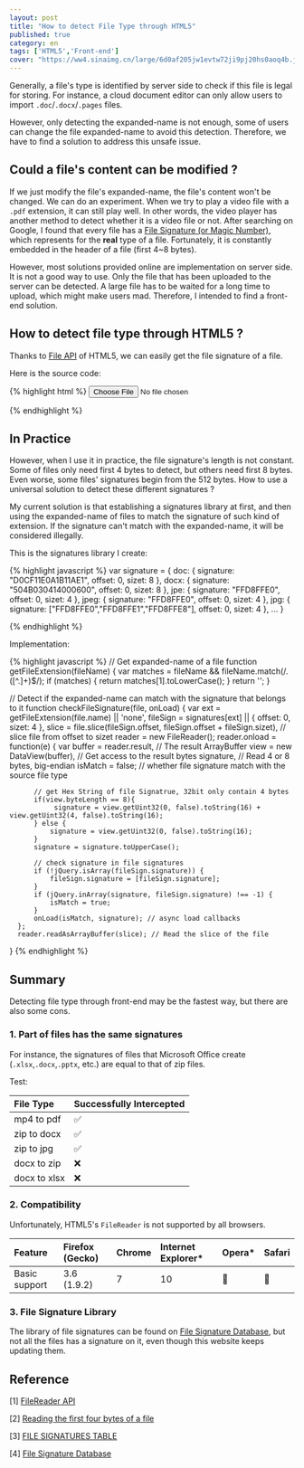 ```yaml
---
layout: post
title: "How to detect File Type through HTML5"
published: true
category: en
tags: ['HTML5','Front-end']
cover: "https://ww4.sinaimg.cn/large/6d0af205jw1evtw72ji9pj20hs0aoq4b.jpg"
---
```


Generally, a file's type is identified by server side to check if this file is legal for storing. For instance, a cloud document editor can only allow users to import `.doc`/`.docx`/`.pages` files.

However, only detecting the expanded-name is not enough, some of users can change the file expanded-name to avoid this detection. Therefore, we have to find a solution to address this unsafe issue.

## Could a file's content can be modified ?

If we just modify the file's expanded-name, the file's content won't be changed. We can do an experiment. When we try to play a video file with a `.pdf` extension, it can still play well. In other words, the video player has another method to detect whether it is a video file or not. After searching on Google, I found that every file has a [File Signature (or Magic Number)](http://www.garykessler.net/library/file_sigs.html), which represents for the **real** type of a file. Fortunately, it is constantly embedded in the header of a file (first 4~8 bytes).

However, most solutions provided online are implementation on server side. It is not a good way to use. Only the file that has been uploaded to the server can be detected. A large file has to be waited for a long time to upload, which might make users mad. Therefore, I intended to find a front-end solution.

## How to detect file type through HTML5 ?

Thanks to [File API]() of HTML5, we can easily get the file signature of a file.

Here is the source code:

{% highlight html %}
<input type="file" onchange="checkFileType(this.files[0])"></input>

<script>
  function checkFileType(file){
    var slice = file.slice(0,4);      // Get the first 4 bytes of a file
    var reader = new FileReader();    // Create instance of file reader. It is asynchronous!
    reader.readAsArrayBuffer(slice);  // Read the chunk file and return to blob
    reader.onload = function(e) {
        var buffer = reader.result;          // The result ArrayBuffer
        var view = new DataView(buffer);      // Get access to the result bytes
        var signature = view.getUint32(0, false).toString(16);  // Read 4 bytes, big-endian，return hex string
        switch(signature) {                      // Every file has a unique signature, we can collect them and create a data lib.
          case "89504e47": file.verified_type = "image/png"; break;
          case "47494638": file.verified_type = "image/gif"; break;
          case "25504446": file.verified_type = "application/pdf"; break;
          case "504b0304": file.verified_type = "application/zip"; break;
        }
        console.log(file.name, file.verified_type);
  }
</script>
{% endhighlight %}

## In Practice

However, when I use it in practice, the file signature's length is not constant. Some of files only need first 4 bytes to detect, but others need first 8 bytes. Even worse, some files' signatures begin from the 512 bytes. How to use a universal solution to detect these different signatures ?

My current solution is that establishing a signatures library at first, and then using the expanded-name of files to match the signature of such kind of extension. If the signature can't match with the expanded-name, it will be considered illegally.

This is the signatures library I create:

{% highlight javascript %}
var signature = {
    doc: {
        signature: "D0CF11E0A1B11AE1",
        offset: 0,
        sizet: 8
    },
    docx: {
        signature: "504B030414000600",
        offset: 0,
        sizet: 8
    },
    jpe: {
        signature: "FFD8FFE0",
        offset: 0,
        sizet: 4
    },
    jpeg: {
        signature: "FFD8FFE0",
        offset: 0,
        sizet: 4
    },
    jpg: {
        signature: ["FFD8FFE0","FFD8FFE1","FFD8FFE8"],
        offset: 0,
        sizet: 4
    },
    ...
}
    

{% endhighlight %}

Implementation:

{% highlight javascript %}
  // Get expanded-name of a file
  function getFileExtension(fileName) {
      var matches = fileName && fileName.match(/\.([^.]+)$/);
      if (matches) {
        return matches[1].toLowerCase();
      }
      return '';
  }

  // Detect if the expanded-name can match with the signature that belongs to it
  function checkFileSignature(file, onLoad) {
      var ext = getFileExtension(file.name) || 'none',
          fileSign = signatures[ext] || {
              offset: 0,
              sizet: 4
          },
          slice = file.slice(fileSign.offset, fileSign.offset + fileSign.sizet), // slice file from offset to sizet
          reader = new FileReader();
      reader.onload = function(e) {
          var buffer = reader.result, // The result ArrayBuffer
              view = new DataView(buffer), // Get access to the result bytes
              signature, // Read 4 or 8 bytes, big-endian
              isMatch = false; // whether file signature match with the source file type
          
          // get Hex String of file Signatrue, 32bit only contain 4 bytes
          if(view.byteLength == 8){
               signature = view.getUint32(0, false).toString(16) + view.getUint32(4, false).toString(16);
          } else {
              signature = view.getUint32(0, false).toString(16);
          }
          signature = signature.toUpperCase();

          // check signature in file signatures
          if (!jQuery.isArray(fileSign.signature)) {
              fileSign.signature = [fileSign.signature];
          }
          if (jQuery.inArray(signature, fileSign.signature) !== -1) {
              isMatch = true;
          }
          onLoad(isMatch, signature); // async load callbacks
      };
      reader.readAsArrayBuffer(slice); // Read the slice of the file
  }
{% endhighlight %}

## Summary

Detecting file type through front-end may be the fastest way, but there are also some cons.

### 1. Part of files has the same signatures

For instance, the signatures of files that Microsoft Office create (`.xlsx`,`.docx`,`.pptx`, etc.) are equal to that of zip files.

Test:

| File Type     |  Successfully Intercepted |
| :-------- | :--------|
| mp4 to pdf   | ✅ |
| zip to docx  | ✅ |
| zip to jpg   | ✅ |
| docx to zip  | ❌ |
| docx to xlsx | ❌ |

### 2. Compatibility

Unfortunately, HTML5's `FileReader` is not supported by all browsers.

| Feature   | Firefox (Gecko) | Chrome | Internet Explorer* | Opera* | Safari |
| :-------- | :-------------- | :----- | :----------------- | :----- | :----- |
| Basic support | 3.6 (1.9.2) | 7      | 10                 |  🚫    |  🚫   |


### 3. File Signature Library

The library of file signatures can be found on [File Signature Database](www.filesignatures.net), but not all the files has a signature on it, even though this website keeps updating them.

## Reference

[1] [FileReader API](https://developer.mozilla.org/zh-CN/docs/Web/API/FileReader)

[2] [Reading the first four bytes of a file](https://www.inkling.com/read/javascript-definitive-guide-david-flanagan-6th/chapter-22/reading-the-first-four-bytes-of)

[3] [FILE SIGNATURES TABLE](http://www.garykessler.net/library/file_sigs.html)

[4] [File Signature Database](http://www.filesignatures.net)
